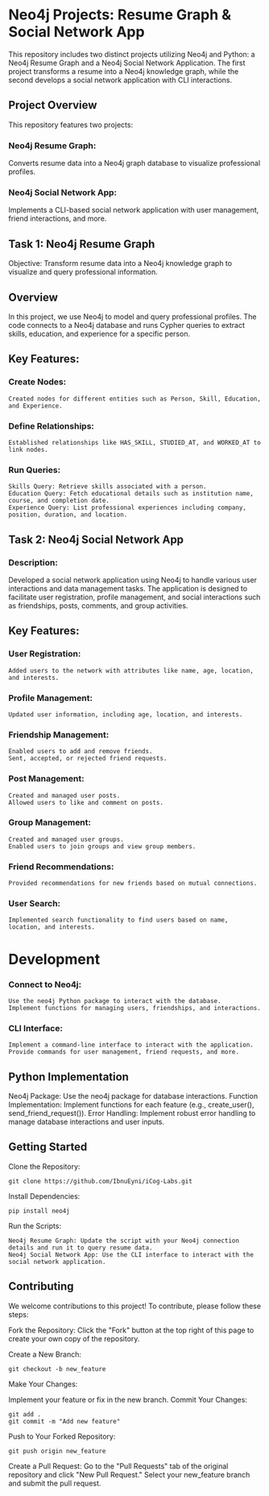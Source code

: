 # Neo4j Projects: Resume Graph & Social Network App

This repository includes two distinct projects utilizing Neo4j and Python: a Neo4j Resume Graph and a Neo4j Social Network Application. The first project transforms a resume into a Neo4j knowledge graph, while the second develops a social network application with CLI interactions.

## Project Overview

This repository features two projects:

### Neo4j Resume Graph: 
Converts resume data into a Neo4j graph database to visualize professional profiles.
### Neo4j Social Network App: 
Implements a CLI-based social network application with user management, friend interactions, and more.

## Task 1: Neo4j Resume Graph

Objective: Transform resume data into a Neo4j knowledge graph to visualize and query professional information.

## Overview

In this project, we use Neo4j to model and query professional profiles. The code connects to a Neo4j database and runs Cypher queries to extract skills, education, and experience for a specific person.

## Key Features:

### Create Nodes:
    Created nodes for different entities such as Person, Skill, Education, and Experience.

### Define Relationships:
    Established relationships like HAS_SKILL, STUDIED_AT, and WORKED_AT to link nodes.

### Run Queries:
    Skills Query: Retrieve skills associated with a person.
    Education Query: Fetch educational details such as institution name, course, and completion date.
    Experience Query: List professional experiences including company, position, duration, and location.

## Task 2: Neo4j Social Network App

### Description: 
Developed a social network application using Neo4j to handle various user interactions and data management tasks. The application is designed to facilitate user registration, profile management, and social interactions such as friendships, posts, comments, and group activities.

## Key Features:

### User Registration:
    Added users to the network with attributes like name, age, location, and interests.

### Profile Management:
    Updated user information, including age, location, and interests.

### Friendship Management:
    Enabled users to add and remove friends.
    Sent, accepted, or rejected friend requests.

### Post Management:
    Created and managed user posts.
    Allowed users to like and comment on posts.

### Group Management:
    Created and managed user groups.
    Enabled users to join groups and view group members.

### Friend Recommendations:
    Provided recommendations for new friends based on mutual connections.

### User Search:
    Implemented search functionality to find users based on name, location, and interests.

# Development  

### Connect to Neo4j:
    Use the neo4j Python package to interact with the database.
    Implement functions for managing users, friendships, and interactions.

### CLI Interface:
    Implement a command-line interface to interact with the application.
    Provide commands for user management, friend requests, and more.

## Python Implementation

Neo4j Package: Use the neo4j package for database interactions.
Function Implementation: Implement functions for each feature (e.g., create_user(), send_friend_request()).
Error Handling: Implement robust error handling to manage database interactions and user inputs.

## Getting Started
Clone the Repository:

    git clone https://github.com/IbnuEyni/iCog-Labs.git
Install Dependencies:

    pip install neo4j
Run the Scripts:

    Neo4j Resume Graph: Update the script with your Neo4j connection details and run it to query resume data.
    Neo4j Social Network App: Use the CLI interface to interact with the social network application.

## Contributing

We welcome contributions to this project! To contribute, please follow these steps:

Fork the Repository:
Click the "Fork" button at the top right of this page to create your own copy of the repository.

Create a New Branch:

    git checkout -b new_feature

Make Your Changes:

Implement your feature or fix in the new branch.
Commit Your Changes:

    git add .
    git commit -m "Add new feature"
Push to Your Forked Repository:

    git push origin new_feature
Create a Pull Request:
Go to the "Pull Requests" tab of the original repository and click "New Pull Request."
Select your new_feature branch and submit the pull request.